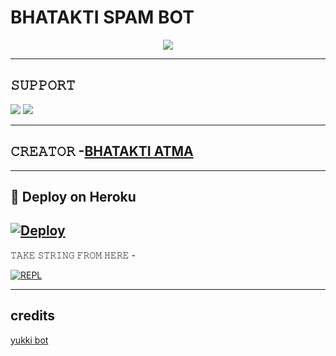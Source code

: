 # BHATAKTI SPAM BOT

<p align="center">
  <img src="https://telegra.ph/file/b608630928c5b1543ab20.jpg">
</p>







-------------------------------------------------

## 𝚂𝚄𝙿𝙿𝙾𝚁𝚃 
                          
<a href="https://t.me/DRAGONZ_SUPPORT"><img src="https://img.shields.io/badge/Join-SUPPORT%20GROUP-red.svg?logo=Telegram"></a>
<a href="https://t.me/DRAGONZ_SUPPORT"><img src="https://img.shields.io/badge/Join-SUPPORT%20CHANNEL-red.svg?logo=Telegram"></a>

-------------------------------------------------

## 𝙲𝚁𝙴𝙰𝚃𝙾𝚁 -[BHATAKTI ATMA](@ZINDA_H_TU_MERE_LIYE_HEART_HACK)

-------------------------------------------------

## 🚀 Deploy on Heroku 
[![Deploy](https://www.herokucdn.com/deploy/button.svg)](https://heroku.com/deploy?template=https://github.com/King98179253/BHATAKTIATMASPAM)
------------------------------------------------


𝚃𝙰𝙺𝙴 𝚂𝚃𝚁𝙸𝙽𝙶 𝙵𝚁𝙾𝙼 𝙷𝙴𝚁𝙴 - 

[![REPL](https://repl.it/badge/github/spandey112/SensibleUserbot)](https://replit.com/@Chutiya420/BHATAKTIATMA)
    
-------------------------------------------------

## credits 

[yukki bot](https://github.com/YukkiBot/YukkiMultiSpamBot)
